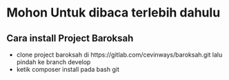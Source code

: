 <h1>Mohon Untuk dibaca terlebih dahulu</h1>

<h2>Cara install Project Baroksah</h2>

<ul>
    <li>clone project baroksah di https://gitlab.com/cevinways/baroksah.git lalu pindah ke branch develop</li>
    <li>ketik composer install pada bash git</li>
</ul>

<p>

</p>